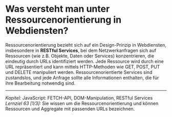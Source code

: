 # Was versteht man unter Ressourcenorientierung in Webdiensten?

Ressourcenorientierung bezieht sich auf ein Design-Prinzip in Webdiensten, insbesondere in **RESTful Services**, bei dem Netzwerkanfragen sich auf Ressourcen (wie z.B. Objekte, Daten oder Services) konzentrieren, die eindeutig durch URLs identifiziert werden. Jede Ressource wird durch eine URL repräsentiert und kann mittels HTTP-Methoden wie GET, POST, PUT und DELETE manipuliert werden. Ressourcenorientierte Services sind zustandslos, und jede Anfrage sollte alle Informationen enthalten, die für ihre Bearbeitung notwendig sind.

---

_Kapitel:_ JavaScript: FETCH-API, DOM-Manipulation, RESTful Services
_Lernziel 63 \[1/3\]:_ Sie wissen um die Ressourcenorientierung und können Ressourcen und Aggregate mit passenden URLs bezeichnen.
